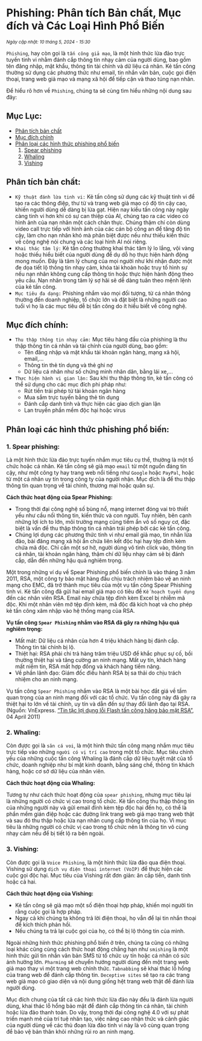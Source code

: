 # Phishing: Phân tích Bản chất, Mục đích và Các Loại Hình Phổ Biến

<small>*Ngày cập nhật: 10 tháng 5, 2024 - 15:30*</small>

`Phishing`, hay còn gọi là `tấn công giả mạo`, là một hình thức lừa đảo trực tuyến tinh vi nhằm đánh cắp thông tin nhạy cảm của người dùng, bao gồm tên đăng nhập, mật khẩu, thông tin tài chính và dữ liệu cá nhân. Kẻ tấn công thường sử dụng các phương thức như email, tin nhắn văn bản, cuộc gọi điện thoại, trang web giả mạo và mạng xã hội để tiếp cận và thao túng nạn nhân.

Để hiểu rõ hơn về `Phishing`, chúng ta sẽ cùng tìm hiểu những nội dung sau đây:

## Mục Lục:
- [Phân tích bản chất](#phan-tich-ban-chat)
- [Mục đích chính](#muc-dich-chinh)
- [Phân loại các hình thức phishing phổ biến](#phan-loai-cac-hinh-thuc-phishing-pho-bien)
    1. [Spear phishing](#spear-phishing)
    2. [Whaling](#whaling)
    3. [Vishing](#vishing)

<a name="phan-tich-ban-chat"></a>
## Phân tích bản chất:
- `Kỹ thuật đánh lừa tinh vi:` Kẻ tấn công sử dụng các kỹ thuật tinh vi để tạo ra các thông điệp, thư từ và trang web giả mạo có độ tin cậy cao, khiến người dùng dễ dàng bị lừa gạt. Hiện nay kiểu tấn công này ngày càng tinh vi hơn khi có sự can thiệp của AI, chúng tạo ra các video có hình ảnh của nạn nhân một cách chân thực. Chúng thậm chí còn dùng video call trực tiếp với hình ảnh của các cán bộ công an để tăng độ tin cậy, làm cho nạn nhân khó mà phân biệt được nếu như thiếu kiến thức về công nghệ nói chung và các loại hình AI nói riêng.
- `Khai thác tâm lý:` Kẻ tấn công thường khai thác tâm lý lo lắng, vội vàng hoặc thiếu hiểu biết của người dùng để dụ dỗ họ thực hiện hành động mong muốn. Đây là tâm lý chung của mọi người như khi nhận được một đe dọa tiết lộ thông tin nhạy cảm, khóa tài khoản hoặc truy tố hình sự nếu nạn nhân không cung cấp thông tin hoặc thực hiện hành động theo yêu cầu. Nạn nhân trong tâm lý sợ hãi sẽ dễ dàng tuân theo mệnh lệnh của kẻ tấn công.
- `Mục tiêu đa dạng:` Phishing nhắm vào mọi đối tượng, từ cá nhân thông thường đến doanh nghiệp, tổ chức lớn và đặt biệt là những người cao tuổi vì họ là các mục tiêu dễ bị tấn công do ít hiểu biết về công nghệ.

<a name="muc-dich-chinh"></a>
## Mục đích chính:
- `Thu thập thông tin nhạy cảm:` Mục tiêu hàng đầu của phishing là thu thập thông tin cá nhân và tài chính của người dùng, bao gồm:
    - Tên đăng nhập và mật khẩu tài khoản ngân hàng, mạng xã hội, email,...
    - Thông tin thẻ tín dụng và thẻ ghi nợ
    - Dữ liệu cá nhân như số chứng minh nhân dân, bằng lái xe,...
- `Thực hiện hành vi gian lận:` Sau khi thu thập thông tin, kẻ tấn công có thể sử dụng cho các mục đích phi pháp như:
    - Rút tiền trái phép từ tài khoản ngân hàng
    - Mua sắm trực tuyến bằng thẻ tín dụng
    - Đánh cắp danh tính và thực hiện các giao dịch gian lận
    - Lan truyền phần mềm độc hại hoặc virus

<a name="phan-loai-cac-hinh-thuc-phishing-pho-bien"></a>
## Phân loại các hình thức phishing phổ biến:

<a name="spear-phishing"></a>
### 1. Spear phishing:
Là một hình thức lừa đảo trực tuyến nhắm mục tiêu cụ thể, thường là một tổ chức hoặc cá nhân. Kẻ tấn công sẽ giả mạo `email` từ một nguồn đáng tin cậy, như một công ty hay trang web nổi tiếng như `Google` hoặc `PayPal`, hoặc từ một cá nhân uy tín trong công ty của người nhận. Mục đích là để thu thập thông tin quan trọng về tài chính, thương mại hoặc quân sự.

**Cách thức hoạt động của Spear Phishing:**
- Trong thời đại công nghệ số bùng nổ, mạng internet đóng vai trò thiết yếu như cầu nối thông tin, kiến thức và con người. Tuy nhiên, bên cạnh những lợi ích to lớn, môi trường mạng cũng tiềm ẩn vô số nguy cơ, đặc biệt là vấn đề thu thập thông tin cá nhân trái phép bởi các kẻ tấn công.
- Chúng lợi dụng các phương thức tinh vi như email giả mạo, tin nhắn lừa đảo, bài đăng mạng xã hội ẩn chứa liên kết độc hại hay tệp đính kèm chứa mã độc. Chỉ cần một sơ hở, người dùng vô tình click vào, thông tin cá nhân, tài khoản ngân hàng, thậm chí dữ liệu nhạy cảm sẽ bị đánh cắp, dẫn đến những hậu quả nghiêm trọng.

Một trong những ví dụ về Spear Phishing phổ biến chính là vào tháng 3 năm 2011, RSA, một công ty bảo mật hàng đầu chịu trách nhiệm bảo vệ an ninh mạng cho EMC, đã trở thành mục tiêu của một vụ tấn công Spear Phishing tinh vi. Kẻ tấn công đã gửi hai email giả mạo có tiêu đề `Kế hoạch tuyển dụng` đến các nhân viên RSA. Email này chứa tệp đính kèm Excel bị nhiễm mã độc. Khi một nhân viên mở tệp đính kèm, mã độc đã kích hoạt và cho phép kẻ tấn công xâm nhập vào hệ thống mạng của RSA.

**Vụ tấn công `Spear Phishing` nhắm vào RSA đã gây ra những hậu quả nghiêm trọng:**
- Mất mát: Dữ liệu cá nhân của hơn 4 triệu khách hàng bị đánh cắp. Thông tin tài chính bị lộ.
- Thiệt hại: RSA phải chi trả hàng trăm triệu USD để khắc phục sự cố, bồi thường thiệt hại và tăng cường an ninh mạng. Mất uy tín, khách hàng mất niềm tin, RSA mất hợp đồng và khách hàng tiềm năng.
- Về phần lãnh đạo: Giám đốc điều hành RSA bị sa thải do chịu trách nhiệm cho an ninh mạng.

Vụ tấn công `Spear Phishing` nhắm vào RSA là một bài học đắt giá về tầm quan trọng của an ninh mạng đối với các tổ chức. Vụ tấn công này đã gây ra thiệt hại to lớn về tài chính, uy tín và dẫn đến sự thay đổi lãnh đạo tại RSA.\
(Nguồn: VnExpress. [“Tin tặc lợi dụng lỗi Flash tấn công hãng bảo mật RSA”](https://vnexpress.net/tin-tac-loi-dung-loi-flash-tan-cong-hang-bao-mat-rsa-1544368.html?gidzl=nA-lQewpX5d0jQTjYQY7NCcsfMgVhezHXB-aPykarLtLlA4xdwM22zwzypoGezbRtkZzF65uA183ZhM8M0), 04 April 2011)

<a name="whaling"></a>
### 2. Whaling:
Còn được gọi là `săn cá voi`, là một hình thức tấn công mạng nhắm mục tiêu trực tiếp vào những `người có vị trí cao` trong một tổ chức. Mục tiêu chính yếu của những cuộc tấn công Whaling là đánh cắp dữ liệu tuyệt mật của tổ chức, doanh nghiệp như bí mật kinh doanh, bằng sáng chế, thông tin khách hàng, hoặc cơ sở dữ liệu của nhân viên.

**Cách thức hoạt động của Whaling:**

Tương tự như cách thức hoạt động của `spear phishing`, nhưng mục tiêu lại là những người có chức vị cao trong tổ chức. Kẻ tấn công thu thập thông tin của những người này và gửi email đính kèm tệp độc hại đến họ, có thể là phần mềm gián điệp hoặc các đường link trang web giả mạo trang web thật và sau đó thu thập hoặc lừa nạn nhân cung cấp thông tin của họ. Vì mục tiêu là những người có chức vị cao trong tổ chức nên là thông tin vô cùng nhạy cảm nếu để bị tiết lộ ra bên ngoài.

<a name="vishing"></a>
### 3. Vishing: 
Còn được gọi là `Voice Phishing`, là một hình thức lừa đảo qua điện thoại. Vishing sử dụng `dịch vụ điện thoại internet (VoIP)` để thực hiện các cuộc gọi độc hại. Mục tiêu của Vishing rất đơn giản: ăn cắp tiền, danh tính hoặc cả hai.

**Cách thức hoạt động của Vishing:**
- Kẻ tấn công sẽ giả mạo một số điện thoại hợp pháp, khiến mọi người tin rằng cuộc gọi là hợp pháp.
- Ngay cả khi chúng ta không trả lời điện thoại, họ vẫn để lại tin nhắn thoại để kích thích phản hồi.
- Nếu chúng ta trả lại cuộc gọi của họ, có thể bị lộ thông tin của mình.

Ngoài những hình thức phishing phổ biến ở trên, chúng ta cũng có những loại khác cũng cùng cách thức hoạt động chẳng hạn như `smishing` là một hình thức gửi tin nhắn văn bản SMS từ tổ chức uy tín hoặc cá nhân có sức ảnh hưởng lớn. `Pharming` sẽ chuyển hướng người dùng đến một trang web giả mạo thay vì một trang web chính thức. `Tabnabbing` sẽ khai thác lỗ hổng của trang web để đánh cắp thông tin. `Deceptive sites` sẽ tạo ra các trang web giả mạo có giao diện và nội dung giống hệt trang web thật để đánh lừa người dùng.

Mục đích chung của tất cả các hình thức lừa đảo này đều là đánh lừa người dùng, khai thác lỗ hổng bảo mật để đánh cắp thông tin cá nhân, tài chính hoặc lừa đảo thanh toán. Do vậy, trong thời đại công nghệ 4.0 với sự phát triển mạnh mẽ của trí tuệ nhân tạo, việc nâng cao nhận thức và cảnh giác của người dùng về các thủ đoạn lừa đảo tinh vi này là vô cùng quan trọng để bảo vệ bản thân khỏi những rủi ro an ninh mạng.










